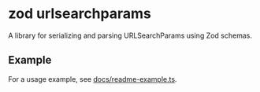 # zod urlsearchparams

A library for serializing and parsing URLSearchParams using Zod schemas.

## Example

For a usage example, see [docs/readme-example.ts](docs/readme-example.ts).

